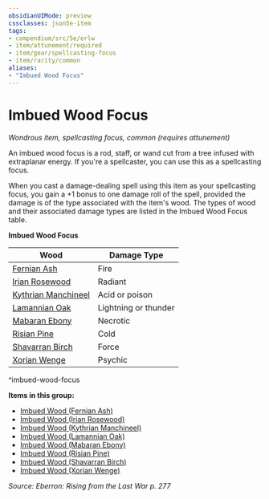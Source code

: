 ```yaml
---
obsidianUIMode: preview
cssclasses: json5e-item
tags:
- compendium/src/5e/erlw
- item/attunement/required
- item/gear/spellcasting-focus
- item/rarity/common
aliases: 
- "Imbued Wood Focus"
---
```

# Imbued Wood Focus
*Wondrous item, spellcasting focus, common (requires attunement)*  


An imbued wood focus is a rod, staff, or wand cut from a tree infused with extraplanar energy. If you're a spellcaster, you can use this as a spellcasting focus.

When you cast a damage-dealing spell using this item as your spellcasting focus, you gain a +1 bonus to one damage roll of the spell, provided the damage is of the type associated with the item's wood. The types of wood and their associated damage types are listed in the Imbued Wood Focus table.

**Imbued Wood Focus**

| Wood | Damage Type |
|------|-------------|
| [Fernian Ash](Mechanics/items/imbued-wood-fernian-ash-erlw.md) | Fire |
| [Irian Rosewood](Mechanics/items/imbued-wood-irian-rosewood-erlw.md) | Radiant |
| [Kythrian Manchineel](Mechanics/items/imbued-wood-kythrian-manchineel-erlw.md) | Acid or poison |
| [Lamannian Oak](Mechanics/items/imbued-wood-lamannian-oak-erlw.md) | Lightning or thunder |
| [Mabaran Ebony](Mechanics/items/imbued-wood-mabaran-ebony-erlw.md) | Necrotic |
| [Risian Pine](Mechanics/items/imbued-wood-risian-pine-erlw.md) | Cold |
| [Shavarran Birch](Mechanics/items/imbued-wood-shavarran-birch-erlw.md) | Force |
| [Xorian Wenge](Mechanics/items/imbued-wood-xorian-wenge-erlw.md) | Psychic |
^imbued-wood-focus

**Items in this group:**

- [Imbued Wood (Fernian Ash)](Mechanics/items/imbued-wood-fernian-ash-erlw.md)
- [Imbued Wood (Irian Rosewood)](Mechanics/items/imbued-wood-irian-rosewood-erlw.md)
- [Imbued Wood (Kythrian Manchineel)](Mechanics/items/imbued-wood-kythrian-manchineel-erlw.md)
- [Imbued Wood (Lamannian Oak)](Mechanics/items/imbued-wood-lamannian-oak-erlw.md)
- [Imbued Wood (Mabaran Ebony)](Mechanics/items/imbued-wood-mabaran-ebony-erlw.md)
- [Imbued Wood (Risian Pine)](Mechanics/items/imbued-wood-risian-pine-erlw.md)
- [Imbued Wood (Shavarran Birch)](Mechanics/items/imbued-wood-shavarran-birch-erlw.md)
- [Imbued Wood (Xorian Wenge)](Mechanics/items/imbued-wood-xorian-wenge-erlw.md)

*Source: Eberron: Rising from the Last War p. 277*